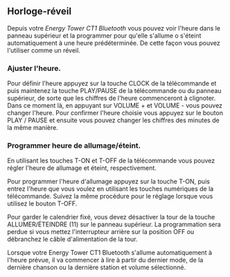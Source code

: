 ## Horloge-réveil

Depuis votre *Energy Tower CT1 Bluetooth* vous pouvez voir l'heure dans le panneau supérieur et la programmer pour qu'elle s'allume o s'éteint automatiquement à une heure prédéterminée. De cette façon vous pouvez l'utiliser comme un réveil.

### Ajuster l'heure.
Pour définir l'heure appuyez sur la touche CLOCK de la télécommande et puis maintenez la touche PLAY/PAUSE de la télécommande ou du panneau supérieur, de sorte que les chiffres de l'heure commenceront à clignoter. Dans ce moment là, en appuyant sur VOLUME + et VOLUME - vous pouvez changer l'heure. Pour confirmer l'heure choisie vous appuyez sur le bouton PLAY / PAUSE et ensuite vous pouvez changer les chiffres des minutes de la même manière.

### Programmer heure de allumage/éteint.

En utilisant les touches T-ON et T-OFF de la télécommande vous pouvez régler l'heure de allumage et éteint, respectivement.

Pour programmer l'heure d'allumage appuyez sur la touche T-ON, puis entrez l'heure que vous voulez en utilisant les touches numériques de la télécommande.  Suivez la même procédure pour le réglage lorsque vous utilisez le bouton T-OFF.

Pour garder le calendrier fixé, vous devez désactiver la tour de la touche ALLUMER/ÉTEINDRE (11) sur le panneau supérieur.  La programmation sera perdue si vous mettez l'interrupteur arrière sur la  position OFF ou débranchez le câble d'alimentation de la tour.

Lorsque votre Energy Tower CT1 Bluetooth s'allume automatiquement à l'heure prévue, il va commencer à lire à partir du dernier mode, de la dernière chanson ou la dernière station et volume sélectionné.
